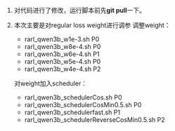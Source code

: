 1. 对代码进行了修改，运行脚本前先**git pull**一下。
2. 本次主要是对regular loss weight进行调参
    调整weight：

    - rarl_qwen3b_w1e-3.sh P0
    - rarl_qwen3b_w8e-4.sh P0
    - rarl_qwen3b_w6e-4.sh P1
    - rarl_qwen3b_w5e-4.sh P0
    - rarl_qwen3b_w4e-4.sh P2

    对weight加入scheduler：
    - rarl_qwen3b_schedulerCos.sh P0 
    - rarl_qwen3b_schedulerCosMin0.5.sh P0
    - rarl_qwen3b_schedulerfast.sh P1
    - rarl_qwen3b_schedulerReverseCosMin0.5.sh P2
